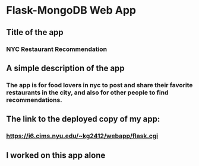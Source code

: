# Flask-MongoDB Web App

## Title of the app
### NYC Restaurant Recommendation

## A simple description of the app
### The app is for food lovers in nyc to post and share their favorite restaurants in the city, and also for other people to find recommendations.

## The link to the deployed copy of my app:
### https://i6.cims.nyu.edu/~kg2412/webapp/flask.cgi

## I worked on this app alone
